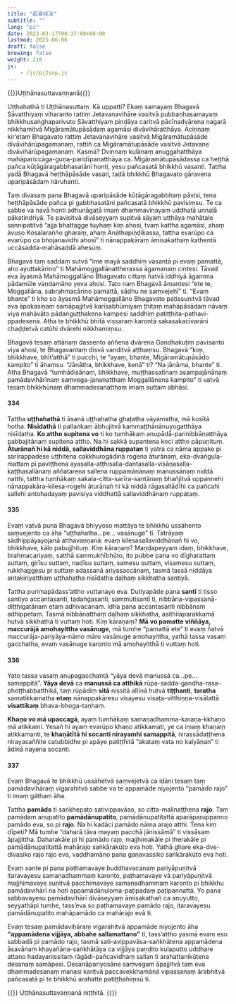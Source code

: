 ```yaml
---
title: "起身经注"
subtitle: ""
lang: "pi"
date: 2023-03-17T08:37:08+08:00
lastmod: 2025-06-06
draft: false
brewing: false
weight: 210
js:
    - /js/pj2snp.js
---
```


{{<subtitle>}}Uṭṭhānasuttavaṇṇanā{{</subtitle>}}

Uṭṭhahathā ti Uṭṭhānasuttaṃ. Kā uppatti? Ekaṃ samayaṃ Bhagavā Sāvatthiyaṃ viharanto rattiṃ Jetavanavihāre vasitvā pubbaṇhasamayaṃ bhikkhusaṅghaparivuto Sāvatthiyaṃ piṇḍāya caritvā pācīnadvārena nagarā nikkhamitvā Migāramātupāsādaṃ agamāsi divāvihāratthāya. Āciṇṇaṃ kir’etaṃ Bhagavato rattiṃ Jetavanavihāre vasitvā Migāramātupāsāde divāvihārūpagamanaṃ, rattiñ ca Migāramātupāsāde vasitvā Jetavane divāvihārūpagamanaṃ. Kasmā? Dvinnaṃ kulānaṃ anuggahatthāya mahāpariccāga-guṇa-paridīpanatthāya ca. Migāramātupāsādassa ca heṭṭhā pañca kūṭāgāragabbhasatāni honti, yesu pañcasatā bhikkhū vasanti. Tattha yadā Bhagavā heṭṭhāpāsāde vasati, tadā bhikkhū Bhagavato gāravena uparipāsādaṃ nāruhanti.

Taṃ divasaṃ pana Bhagavā uparipāsāde kūṭāgāragabbhaṃ pāvisi, tena heṭṭhāpāsāde pañca pi gabbhasatāni pañcasatā bhikkhū pavisiṃsu. Te ca sabbe va navā honti adhunāgatā imaṃ dhammavinayaṃ uddhatā unnaḷā pākatindriyā. Te pavisitvā divāseyyaṃ supitvā sāyaṃ uṭṭhāya mahātale sannipatitvā “ajja bhattagge tuyhaṃ kiṃ ahosi, tvaṃ kattha agamāsi, ahaṃ āvuso Kosalarañño gharaṃ, ahaṃ Anāthapiṇḍikassa, tattha evarūpo ca evarūpo ca bhojanavidhi ahosī” ti nānappakāraṃ āmisakathaṃ kathentā uccāsadda-mahāsaddā ahesuṃ.

Bhagavā taṃ saddaṃ sutvā “ime mayā saddhiṃ vasantā pi evaṃ pamattā, aho ayuttakārino” ti Mahāmoggallānattherassa āgamanaṃ cintesi. Tāvad eva āyasmā Mahāmoggallāno Bhagavato cittaṃ ñatvā iddhiyā āgamma pādamūle vandamāno yeva ahosi. Tato naṃ Bhagavā āmantesi “ete te, Moggallāna, sabrahmacārino pamattā, sādhu ne saṃvejehī” ti. “Evaṃ bhante” ti kho so āyasmā Mahāmoggallāno Bhagavato paṭissuṇitvā tāvad eva āpokasiṇaṃ samāpajjitvā karīsabhūmiyaṃ ṭhitaṃ mahāpāsādaṃ nāvaṃ viya mahāvāto pādaṅguṭṭhakena kampesi saddhiṃ patiṭṭhita-pathavi-ppadesena. Atha te bhikkhū bhītā vissaraṃ karontā sakasakacīvarāni chaḍḍetvā catūhi dvārehi nikkhamiṃsu.

Bhagavā tesaṃ attānaṃ dassento aññena dvārena Gandhakuṭiṃ pavisanto viya ahosi, te Bhagavantaṃ disvā vanditvā aṭṭhaṃsu. Bhagavā “kiṃ, bhikkhave, bhīt’atthā” ti pucchi, te “ayaṃ, bhante, Migāramātupāsādo kampito” ti āhaṃsu. “Jānātha, bhikkhave, kenā” ti? “Na jānāma, bhante” ti. Atha Bhagavā “tumhādisānaṃ, bhikkhave, muṭṭhassatīnaṃ asampajānānaṃ pamādavihārīnaṃ saṃvega-jananatthaṃ Moggallānena kampito” ti vatvā tesaṃ bhikkhūnaṃ dhammadesanatthaṃ imaṃ suttam abhāsi.

#### 334

Tattha **uṭṭhahathā** ti āsanā uṭṭhahatha ghaṭatha vāyamatha, mā kusītā hotha. **Nisīdathā** ti pallaṅkaṃ ābhujitvā kammaṭṭhānānuyogatthāya nisīdatha. **Ko attho supitena vo** ti ko tumhākaṃ anupādā-parinibbānatthāya pabbajitānaṃ supitena attho. Na hi sakkā supantena koci attho pāpuṇituṃ. **Āturānañ hi kā niddā, sallaviddhāna ruppatan** ti yatra ca nāma appake pi sarīrappadese uṭṭhitena cakkhurogādinā rogena āturānaṃ, eka-dvaṅgula-mattam pi paviṭṭhena ayasalla-aṭṭhisalla-dantasalla-visāṇasalla-kaṭṭhasallānaṃ aññatarena sallena ruppamānānaṃ manussānaṃ niddā natthi, tattha tumhākaṃ sakala-citta-sarīra-santānaṃ bhañjitvā uppannehi nānappakāra-kilesa-rogehi āturānañ hi kā niddā rāgasallādīhi ca pañcahi sallehi antohadayaṃ pavisiya viddhattā sallaviddhānaṃ ruppataṃ.

#### 335

Evaṃ vatvā puna Bhagavā bhiyyoso mattāya te bhikkhū ussāhento saṃvejento ca āha “uṭṭhahatha…pe… vasānuge” ti. Tatrāyaṃ sādhippāyayojanā atthavaṇṇanā: evaṃ kilesasallaviddhānañ hi vo, bhikkhave, kālo pabujjhituṃ. Kiṃ kāraṇaṃ? Maṇḍapeyyam idaṃ, bhikkhave, brahmacariyaṃ, satthā sammukhībhūto, ito pubbe pana vo dīgharattaṃ suttaṃ, girīsu suttaṃ, nadīsu suttaṃ, samesu suttaṃ, visamesu suttaṃ, rukkhaggesu pi suttaṃ adassanā ariyasaccānaṃ, tasmā tassā niddāya antakiriyatthaṃ uṭṭhahatha nisīdatha daḷhaṃ sikkhatha santiyā.

Tattha purimapādass’attho vuttanayo eva. Dutiyapāde pana **santī** ti tisso santiyo accantasanti, tadaṅgasanti, sammutisantī ti, nibbāna-vipassanā-diṭṭhigatānam etaṃ adhivacanaṃ. Idha pana accantasanti nibbānam adhippetaṃ. Tasmā nibbānatthaṃ daḷhaṃ sikkhatha, asithilaparakkamā hutvā sikkhathā ti vuttaṃ hoti. Kiṃ kāraṇaṃ? **Mā vo pamatte viññāya, maccurājā amohayittha vasānuge**, mā tumhe “pamattā ete” ti evaṃ ñatvā maccurāja-pariyāya-nāmo māro vasānuge amohayittha, yathā tassa vasaṃ gacchatha, evaṃ vasānuge karonto mā amohayitthā ti vuttaṃ hoti.

#### 336

Yato tassa vasaṃ anupagacchantā “yāya devā manussā ca…pe… samappitā”. **Yāya devā** ca **manussā ca atthikā** rūpa-sadda-gandha-rasa-phoṭṭhabbatthikā, taṃ rūpādiṃ **sitā** nissitā allīnā hutvā **tiṭṭhanti**, **taratha** samatikkamatha **etaṃ** nānappakāresu visayesu visaṭa-vitthiṇṇa-visālattā **visattikaṃ** bhava-bhoga-taṇhaṃ.

**Khaṇo vo mā upaccagā**, ayaṃ tumhākaṃ samaṇadhamma-karaṇa-kkhaṇo mā atikkami. Yesañ hi ayam evarūpo khaṇo atikkamati, ye ca imaṃ khaṇaṃ atikkamanti, te **khaṇātītā hi socanti nirayamhi samappitā**, nirassādaṭṭhena nirayasaññite catubbidhe pi apāye patiṭṭhitā “akataṃ vata no kalyāṇan” ti ādinā nayena socanti.

#### 337

Evaṃ Bhagavā te bhikkhū ussāhetvā saṃvejetvā ca idāni tesaṃ taṃ pamādavihāraṃ vigarahitvā sabbe va te appamāde niyojento “pamādo rajo” ti imaṃ gātham āha.

Tattha **pamādo** ti saṅkhepato sativippavāso, so citta-malinaṭṭhena **rajo**. Taṃ pamādam anupatito **pamādānupatito**, pamādānupatitattā aparāparuppanno pamādo eva, so pi **rajo**. Na hi kadāci pamādo nāma arajo atthi. Tena kiṃ dīpeti? Mā tumhe “daharā tāva mayaṃ pacchā jānissāmā” ti vissāsam āpajjittha. Daharakāle pi hi pamādo rajo, majjhimakāle pi therakāle pi pamādānupatitattā mahārajo saṅkārakūṭo eva hoti. Yathā ghare eka-dve-divasiko rajo rajo eva, vaḍḍhamāno pana gaṇavassiko saṅkārakūṭo eva hoti.

Evaṃ sante pi pana paṭhamavaye buddhavacanaṃ pariyāpuṇitvā itaravayesu samaṇadhammaṃ karonto, paṭhamavaye vā pariyāpuṇitvā majjhimavaye suṇitvā pacchimavaye samaṇadhammaṃ karonto pi bhikkhu pamādavihārī na hoti appamādānuloma-paṭipadaṃ paṭipannattā. Yo pana sabbavayesu pamādavihārī divāseyyaṃ āmisakathañ ca anuyutto, seyyathāpi tumhe, tass’eva so paṭhamavaye pamādo rajo, itaravayesu pamādānupatito mahāpamādo ca mahārajo evā ti.

Evaṃ tesaṃ pamādavihāraṃ vigarahitvā appamāde niyojento āha **“appamādena vijjāya, abbahe sallamattano”** ti, tass’attho yasmā evam eso sabbadā pi pamādo rajo, tasmā sati-avippavāsa-saṅkhātena appamādena āsavānaṃ khayañāṇa-saṅkhātāya ca vijjāya paṇḍito kulaputto uddhare attano hadayanissitaṃ rāgādi-pañcavidhaṃ sallan ti arahattanikūṭena desanaṃ samāpesi. Desanāpariyosāne saṃvegam āpajjitvā tam eva dhammadesanaṃ manasi karitvā paccavekkhamānā vipassanaṃ ārabhitvā pañcasatā pi te bhikkhū arahatte patiṭṭhahiṃsū ti.

{{<eof>}}
    Uṭṭhānasuttavaṇṇanā niṭṭhitā.
{{</eof>}}